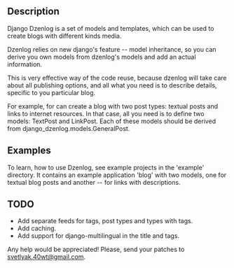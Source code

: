 Description
-----------

Django Dzenlog is a set of models and templates, which can be
used to create blogs with different kinds media.

Dzenlog relies on new django's feature -- model inheritance,
so you can derive you own models from dzenlog's models and
add an actual information.

This is very effective way of the code reuse, because dzenlog
will take care about all publishing options, and all what you
need is to describe details, specific to you particular blog.

For example, for can create a blog with two post types: textual
posts and links to internet resources. In that case, all you need
is to define two models: TextPost and LinkPost. Each of these
models should be derived from django_dzenlog.models.GeneralPost.

Examples
--------

To learn, how to use Dzenlog, see example projects in the 'example'
directory. It contains an example application 'blog' with two
models, one for textual blog posts and another -- for links with
descriptions.

TODO
----

* Add separate feeds for tags, post types and types with tags.
* Add caching.
* Add support for django-multilingual in the title and tags.

Any help would be appreciated! Please, send your patches to svetlyak.40wt@gmail.com.
